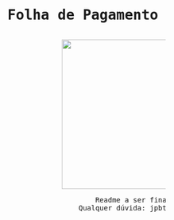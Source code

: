 <pre> <h1>           Folha de Pagamento Refatorado📃🔄</h1></pre>

<pre>                                   <img src="https://i.imgur.com/mcU3xnE.gif" align="center" width="300" height="300" /></pre>
<pre>
                                           Readme a ser finalizado!
                                       Qualquer dúvida: jpbt@ic.ufal.br </pre>

